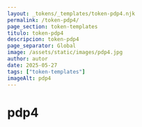 ```yaml
---
layout: _tokens/_templates/token-pdp4.njk
permalink: /token-pdp4/
page_section: token-templates
titulo: token-pdp4
descripcion: token-pdp4
page_separator: Global
image: /assets/static/images/pdp4.jpg
author: autor
date: 2025-05-27 
tags: ["token-templates"]
imageAlt: pdp4
---
```

# pdp4


